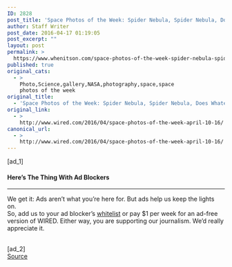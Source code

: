 ```yaml
---
ID: 2828
post_title: 'Space Photos of the Week: Spider Nebula, Spider Nebula, Does Whatever a Spider Can'
author: Staff Writer
post_date: 2016-04-17 01:19:05
post_excerpt: ""
layout: post
permalink: >
  https://www.whenitson.com/space-photos-of-the-week-spider-nebula-spider-nebula-does-whatever-a-spider-can/
published: true
original_cats:
  - >
    Photo,Science,gallery,NASA,photography,space,space
    photos of the week
original_title:
  - 'Space Photos of the Week: Spider Nebula, Spider Nebula, Does Whatever a Spider Can'
original_link:
  - >
    http://www.wired.com/2016/04/space-photos-of-the-week-april-10-16/
canonical_url:
  - >
    http://www.wired.com/2016/04/space-photos-of-the-week-april-10-16/
---
```

 [ad_1]
<br><div readability="10.659793814433">
				<h4 class="clearfix text-c">Here’s The Thing With Ad Blockers</h4>
				<hr/><p class="link-underline-sm clearfix text-c"><span class="black">We get it:</span> Ads aren’t what you’re here for. But ads help us keep the lights on. <br/>So, add us to your ad blocker’s <a href="http://www.wired.com/whitelist-wired/" class="inline-block" target="_blank" data-js="whitelist-link">whitelist</a> or pay $1 per week for an ad-free version of WIRED. Either way, you are supporting our journalism. We’d really appreciate it.</p>
			</div>
<br>[ad_2]
<br><a href="http://www.wired.com/2016/04/space-photos-of-the-week-april-10-16/">Source </a>